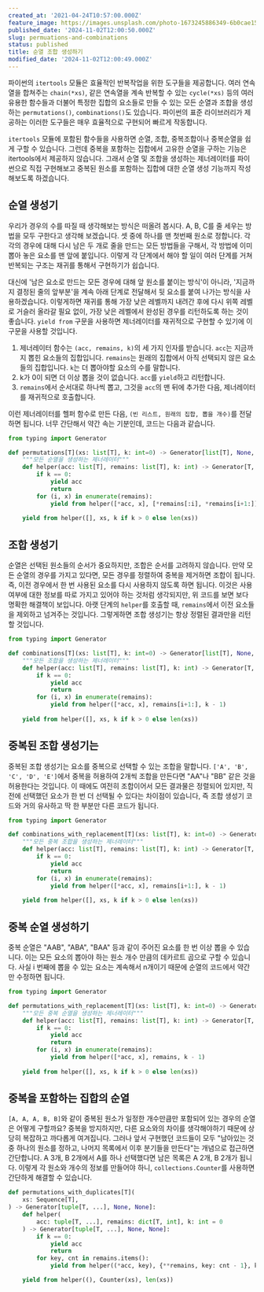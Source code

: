 ```yaml
---
created_at: '2021-04-24T10:57:00.000Z'
feature_image: https://images.unsplash.com/photo-1673245886349-6b0cae152c50?crop=entropy&cs=tinysrgb&fit=max&fm=jpg&ixid=M3wxMTc3M3wwfDF8c2VhcmNofDR8fGJhbGxzfGVufDB8fHx8MTczMDUxODI1Mnww&ixlib=rb-4.0.3&q=80&w=2000
published_date: '2024-11-02T12:00:50.000Z'
slug: permuations-and-combinations
status: published
title: 순열 조합 생성하기
modified_date: '2024-11-02T12:00:49.000Z'
---
```


파이썬의 `itertools` 모듈은 효율적인 반복작업을 위한 도구들을 제공합니다. 여러 연속열을 합쳐주는 `chain(*xs)`, 같은 연속열을 계속 반복할 수 있는 `cycle(*xs)` 등의 여러 유용한 함수들과 더불어 특정한 집합의 요소들로 만들 수 있는 모든 순열과 조합을 생성하는 `permutations()`, `combinations()`도 있습니다. 파이썬의 표준 라이브러리가 제공하는 이러한 도구들은 매우 효율적으로 구현되어 빠르게 작동합니다. 

`itertools` 모듈에 포함된 함수들을 사용하면 순열, 조합, 중복조합이나 중복순열을 쉽게 구할 수 있습니다. 그런데 중복을 포함하는 집합에서 고유한 순열을 구하는 기능은 itertools에서 제공하지 않습니다. 그래서 순열 및 조합을 생성하는 제너레이터를 파이썬으로 직접 구현해보고 중복된 원소를 포함하는 집합에 대한 순열 생성 기능까지 작성해보도록 하겠습니다. 

## 순열 생성기

우리가 경우의 수를 따질 때 생각해보는 방식은 떠올려 봅시다. A, B, C를 줄 세우는 방법을 모두 구한다고 생각해 보겠습니다. 셋 중에 하나를 맨 첫번째 원소로 정합니다. 각각의 경우에 대해 다시 남은 두 개로 줄을 만드는 모든 방법들을 구해서, 각 방법에 이미 뽑아 놓은 요소를 맨 앞에 붙입니다. 이렇게 각 단계에서 해야 할 일이 여러 단계를 거쳐 반복되는 구조는 재귀를 통해서 구현하기가 쉽습니다. 

대신에 '남은 요소로 만드는 모든 경우에 대해 앞 원소를 붙이는 방식'이 아니라, '지금까지 결정된 줄의 앞부분'을 계속 아래 단계로 전달해서 뒷 요소를 붙여 나가는 방식을 사용하겠습니다. 이렇게하면 재귀를 통해 가장 낮은 레벨까지 내려간 후에 다시 위쪽 레벨로 거슬러 올라갈 필요 없이, 가장 낮은 레벨에서 완성된 경우를 리턴하도록 하는 것이 좋습니다. `yield from` 구문을 사용하면 제너레이터를 재귀적으로 구현할 수 있기에 이 구문을 사용할 것입니다. 

1. 제너레이터 함수는 `(acc, remains, k)`의 세 가지 인자를 받습니다. `acc`는 지금까지 뽑힌 요소들의 집합입니다. `remains`는 원래의 집합에서 아직 선택되지 않은 요소들의 집합입니다. `k`는 더 뽑아야할 요소의 수를 말합니다. 
2. k가 0이 되면 더 이상 뽑을 것이 없습니다. `acc`를 `yield`하고 리턴합니다. 
3. `remains`에서 순서대로 하나씩 뽑고, 그것을 `acc`의 맨 뒤에 추가한 다음, 제너레이터를 재귀적으로 호출합니다. 

이런 제너레이터를 헬퍼 함수로 만든 다음, `(빈 리스트, 원래의 집합, 뽑을 개수)`를 전달하면 됩니다. 너무 간단해서 약간 속는 기분인데, 코드는 다음과 같습니다. 

```python
from typing import Generator

def permutations[T](xs: list[T], k: int=0) -> Generator[list[T], None, None]:
    """모든 순열을 생성하는 제너레이터"""
    def helper(acc: list[T], remains: list[T], k: int) -> Generator[T, None, None]:
        if k == 0:
            yield acc
            return
        for (i, x) in enumerate(remains):
            yield from helper([*acc, x], [*remains[:i], *remains[i+1:]], k - 1)
            
    yield from helper([], xs, k if k > 0 else len(xs))
```


## 조합 생성기

순열은 선택된 원소들의 순서가 중요하지만, 조합은 순서를 고려하지 않습니다. 만약 모든 순열의 경우를 가지고 있다면, 모든 경우를 정렬하여 중복을 제거하면 조합이 됩니다. 즉, 이전 경우에서 한 번 사용된 요소를 다시 사용하지 않도록 하면 됩니다. 이것은 사용여부에 대한 정보를 따로 가지고 있어야 하는 것처럼 생각되지만, 위 코드를 보면 보다 명확한 해결책이 보입니다. 아랫 단계의 `helper`를 호출할 때, `remains`에서 이전 요소들을 제외하고 넘겨주는 것입니다. 그렇게하면 조합 생성기는 항상 정렬된 결과만을 리턴할 것입니다. 


```python
from typing import Generator

def combinations[T](xs: list[T], k: int=0) -> Generator[list[T], None, None]:
    """모든 조합을 생성하는 제너레이터"""
    def helper(acc: list[T], remains: list[T], k: int) -> Generator[T, None, None]:
        if k == 0:
            yield acc
            return
        for (i, x) in enumerate(remains):
            yield from helper([*acc, x], remains[i+1:], k - 1)
            
    yield from helper([], xs, k if k > 0 else len(xs))
```

## 중복된 조합 생성기는

중복된 조합 생성기는 요소를 중복으로 선택할 수 있는 조합을 말합니다. `['A', 'B', 'C', 'D', 'E']`에서 중복을 허용하여 2개씩 조합을 만든다면 "AA"나 "BB" 같은 것을 허용한다는 것입니다. 이 때에도 여전히 조합이어서 모든 결과물은 정렬되어 있지만, 직전에 선택했던 요소가 한 번 더 선택될 수 있다는 차이점이 있습니다, 즉 조합 생성기 코드와 거의 유사하고 딱 한 부분만 다른 코드가 됩니다.


```python
from typing import Generator

def combinations_with_replacement[T](xs: list[T], k: int=0) -> Generator[list[T], None, None]:
    """모든 중복 조합을 생성하는 제너레이터"""
    def helper(acc: list[T], remains: list[T], k: int) -> Generator[T, None, None]:
        if k == 0:
            yield acc
            return
        for (i, x) in enumerate(remains):
            yield from helper([*acc, x], remains[i+1:], k - 1)
            
    yield from helper([], xs, k if k > 0 else len(xs))
```

## 중복 순열 생성하기 

중복 순열은 "AAB", "ABA", "BAA" 등과 같이 주어진 요소를 한 번 이상 뽑을 수 있습니다. 이는 모든 요소의 뽑아야 하는 원소 개수 만큼의 데카르트 곱으로 구할 수 있습니다. 사실 i 번째에 뽑을 수 있는 요소는 계속해서 n개이기 때문에 순열의 코드에서 약간만 수정하면 됩니다.

```python
from typing import Generator

def permutations_with_replacement[T](xs: list[T], k: int=0) -> Generator[list[T], None, None]:
    """모든 중복 순열을 생성하는 제너레이터"""
    def helper(acc: list[T], remains: list[T], k: int) -> Generator[T, None, None]:
        if k == 0:
            yield acc
            return
        for (i, x) in enumerate(remains):
            yield from helper([*acc, x], remains, k - 1)
            
    yield from helper([], xs, k if k > 0 else len(xs))
```

## 중복을 포함하는 집합의 순열

`[A, A, A, B, B]`와 같이 중복된 원소가 일정한 개수만큼만 포함되어 있는 경우의 순열은 어떻게 구할까요? 중복을 방지하지만, 다른 요소와의 차이를 생각해야하기 때문에 상당히 복잡하고 까다롭게 여겨집니다. 그러나 앞서 구현했던 코드들이 모두 "남아있는 것 중 하나의 원소를 정하고, 나머지 목록에서 이후 분기들을 만든다"는 개념으로 접근하면 간단합니다. A 3개, B 2개에서 A를 하나 선택했다면 남은 목록은 A 2개, B 2개가 됩니다. 이렇게 각 원소와 개수의 정보를 만들어야 하니, `collections.Counter`를 사용하면 간단하게 해결할 수 있습니다. 

```python
def permutations_with_duplicates[T](
    xs: Sequence[T],
) -> Generator[tuple[T, ...], None, None]:
    def helper(
        acc: tuple[T, ...], remains: dict[T, int], k: int = 0
    ) -> Generator[tuple[T, ...], None, None]:
        if k == 0:
            yield acc
            return
        for key, cnt in remains.items():
            yield from helper((*acc, key), {**remains, key: cnt - 1}, k - 1)

    yield from helper((), Counter(xs), len(xs))
```

